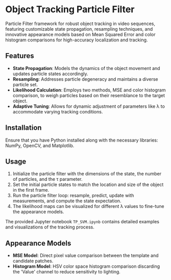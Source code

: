 # Object Tracking Particle Filter

Particle Filter framework for robust object tracking in video sequences, featuring customizable state propagation, resampling techniques, and innovative appearance models based on Mean Squared Error and color histogram comparisons for high-accuracy localization and tracking.

## Features

- **State Propagation**: Models the dynamics of the object movement and updates particle states accordingly.
- **Resampling**: Addresses particle degeneracy and maintains a diverse particle set.
- **Likelihood Calculation**: Employs two methods, MSE and color histogram comparison, to weigh particles based on their resemblance to the target object.
- **Adaptive Tuning**: Allows for dynamic adjustment of parameters like λ to accommodate varying tracking conditions.

## Installation

Ensure that you have Python installed along with the necessary libraries: NumPy, OpenCV, and Matplotlib.

## Usage

1. Initialize the particle filter with the dimensions of the state, the number of particles, and the τ parameter.
2. Set the initial particle states to match the location and size of the object in the first frame.
3. Run the particle filter loop: resample, predict, update with measurements, and compute the state expectation.
4. The likelihood maps can be visualized for different λ values to fine-tune the appearance models.

The provided Jupyter notebook `TP_SVM.ipynb` contains detailed examples and visualizations of the tracking process.

## Appearance Models

- **MSE Model**: Direct pixel value comparison between the template and candidate patches.
- **Histogram Model**: HSV color space histogram comparison discarding the 'Value' channel to reduce sensitivity to lighting.
